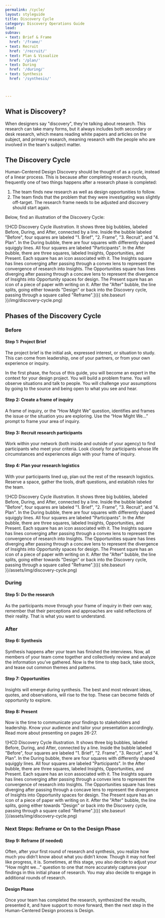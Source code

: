 ```yaml
---
permalink: /cycle/
layout: styleguide
title: Discovery Cycle
category: Discovery Operations Guide
lead:
subnav:
- text: Brief & Frame
  href: '/frame/'
- text: Recruit
  href: '/recruit/'
- text: Plan & Visualize
  href: '/plan/'
- text: During
  href: '/during/'
- text: Synthesis
  href: '/synthesis/'



---
```


## What is Discovery?

When designers say "discovery", they're talking about research. This research can take many forms, but it always includes both secondary or desk research, which means reading white papers and articles on the subject, and primary research, meaning research with the people who are involved in the team's subject matter.

## The Discovery Cycle

Human-Centered Design Discovery should be thought of as a <i>cycle</i>, instead of a linear process. This is because after completing research rounds, frequently one of two things happens after a research phase is completed:
1. The team finds new research as well as design opportunities to follow.
1. The team finds that the problem that they were investigating was slightly off-target. The research frame needs to be adjusted and discovery should start again.

Below, find an illustration of the Discovery Cycle:

![HCD Discovery Cycle illustration. It shows three big bubbles, labeled Before, During, and After, connected by a line. Inside the bubble labeled "Before", four squares are labeled "1. Brief", "2. Frame", "3. Recruit", and "4. Plan". In the During bubble, there are four squares with differently shaped squiggly lines. All four squares are labeled "Participants". In the After bubble, there are three squares, labeled Insights, Opportunities, and Present. Each square has an icon associated with it. The Insights square has lines converging after passing through a convex lens to represent the convergence of research into Insights. The Opportunities square has lines diverging after passing through a concave lens to represent the divergence of Insights into Opportunity spaces for design. The Present squre has an icon of a piece of paper with writing on it. After the "After" bubble, the line splits, going either towards "Design" or back into the Discovery cycle, passing through a square called "Reframe".]({{ site.baseurl }}/img/discovery-cycle.png)

## Phases of the Discovery Cycle

### Before

#### Step 1: Project Brief

The project brief is the initial ask, expressed interest, or situation to study. This can come from leadership, one of your partners, or from your own experience or inquiry.

In the first phase, the focus of this guide, you will become an expert in the context for your design project. You will build a problem frame. You will observe situations and talk to people. You will challenge your assumptions by going to the source and being open to what you see and hear.

#### Step 2: Create a frame of inquiry

A frame of inquiry, or the “How Might We” question, identifies and frames the issue or the situation you are exploring. Use the “How Might We...” prompt to frame your area of inquiry.

#### Step 3: Recruit research participants

Work within your network (both inside and outside of your agency) to find participants who meet your criteria. Look closely for participants whose life circumstances and experiences align with your frame of inquiry.

#### Step 4: Plan your research logistics

With your participants lined up, plan out the rest of the research logistics. Reserve a space, gather the tools, draft questions, and establish roles for the team.

![HCD Discovery Cycle illustration. It shows three big bubbles, labeled Before, During, and After, connected by a line. Inside the bubble labeled "Before", four squares are labeled "1. Brief", "2. Frame", "3. Recruit", and "4. Plan". In the During bubble, there are four squares with differently shaped squiggly lines. All four squares are labeled "Participants". In the After bubble, there are three squares, labeled Insights, Opportunities, and Present. Each square has an icon associated with it. The Insights square has lines converging after passing through a convex lens to represent the convergence of research into Insights. The Opportunities square has lines diverging after passing through a concave lens to represent the divergence of Insights into Opportunity spaces for design. The Present squre has an icon of a piece of paper with writing on it. After the "After" bubble, the line splits, going either towards "Design" or back into the Discovery cycle, passing through a square called "Reframe".]({{ site.baseurl }}/assets/img/discovery-cycle.png)

### During

#### Step 5: Do the research

As the participants move through your frame of inquiry in their own way, remember that their perceptions and approaches are valid reflections of their reality. That is what you want to understand.

### After

#### Step 6: Synthesis

Synthesis happens after your team has finished the interviews. Now, all members of your team come together and collectively review and analyze the information you’ve gathered. Now is the time to step back, take stock, and tease out common themes and patterns.

#### Step 7: Opportunities

Insights will emerge during synthesis. The best and most relevant ideas, quotes, and observations, will rise to the top. These can become fields of opportunity to explore.

#### Step 8: Present

Now is the time to communicate your findings to stakeholders and leadership. Know your audience and tailor your presentation accordingly. Read more about presenting on pages 26-27.

![HCD Discovery Cycle illustration. It shows three big bubbles, labeled Before, During, and After, connected by a line. Inside the bubble labeled "Before", four squares are labeled "1. Brief", "2. Frame", "3. Recruit", and "4. Plan". In the During bubble, there are four squares with differently shaped squiggly lines. All four squares are labeled "Participants". In the After bubble, there are three squares, labeled Insights, Opportunities, and Present. Each square has an icon associated with it. The Insights square has lines converging after passing through a convex lens to represent the convergence of research into Insights. The Opportunities square has lines diverging after passing through a concave lens to represent the divergence of Insights into Opportunity spaces for design. The Present squre has an icon of a piece of paper with writing on it. After the "After" bubble, the line splits, going either towards "Design" or back into the Discovery cycle, passing through a square called "Reframe".]({{ site.baseurl }}/assets/img/discovery-cycle.png)

### Next Steps: Reframe or On to the Design Phase

#### Step 9: Reframe (if needed)

Often, after your first round of research and synthesis, you realize how much you didn’t know about what you didn’t know. Though it may not feel like progress, it is. Sometimes, at this stage, you also decide to adjust your “How might we…” question to one that more accurately captures your findings in this initial phase of research. You may also decide to engage in additional rounds of research.

#### Design Phase

Once your team has completed the research, synthesized the results, presented it, and have support to move forward, then the next step in the Human-Centered Design process is Design.
